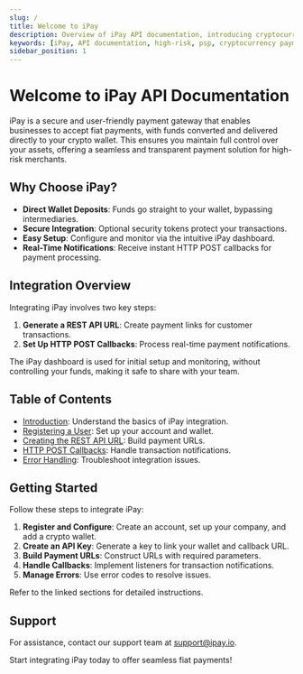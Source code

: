 ```yaml
---
slug: /
title: Welcome to iPay
description: Overview of iPay API documentation, introducing cryptocurrency payment integration and support resources.
keywords: [iPay, API documentation, high-risk, psp, cryptocurrency payments, payment gateway, integration guide, wallet setup, API key, callbacks, error handling, support]
sidebar_position: 1
---
```


# Welcome to iPay API Documentation

iPay is a secure and user-friendly payment gateway that enables businesses to accept fiat payments, with funds converted and delivered directly to your crypto wallet. This ensures you maintain full control over your assets, offering a seamless and transparent payment solution for high-risk merchants.

## Why Choose iPay?

- **Direct Wallet Deposits**: Funds go straight to your wallet, bypassing intermediaries.
- **Secure Integration**: Optional security tokens protect your transactions.
- **Easy Setup**: Configure and monitor via the intuitive iPay dashboard.
- **Real-Time Notifications**: Receive instant HTTP POST callbacks for payment processing.

## Integration Overview

Integrating iPay involves two key steps:

1. **Generate a REST API URL**: Create payment links for customer transactions.
2. **Set Up HTTP POST Callbacks**: Process real-time payment notifications.

The iPay dashboard is used for initial setup and monitoring, without controlling your funds, making it safe to share with your team.

## Table of Contents

- [Introduction](/introduction/overview): Understand the basics of iPay integration.
- [Registering a User](/preparation-steps/registering-user): Set up your account and wallet.
- [Creating the REST API URL](/creating-rest-api-url/parameters): Build payment URLs.
- [HTTP POST Callbacks](/http-post-callbacks/json-payload): Handle transaction notifications.
- [Error Handling](/error-handling/error-code-table): Troubleshoot integration issues.

## Getting Started

Follow these steps to integrate iPay:

1. **Register and Configure**: Create an account, set up your company, and add a crypto wallet.
2. **Create an API Key**: Generate a key to link your wallet and callback URL.
3. **Build Payment URLs**: Construct URLs with required parameters.
4. **Handle Callbacks**: Implement listeners for transaction notifications.
5. **Manage Errors**: Use error codes to resolve issues.

Refer to the linked sections for detailed instructions.

## Support

For assistance, contact our support team at [support@ipay.io](mailto:support@ipay.io).

Start integrating iPay today to offer seamless fiat payments!